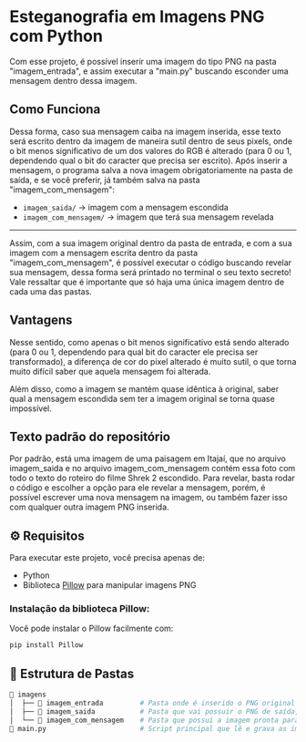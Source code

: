 # Esteganografia em Imagens PNG com Python

Com esse projeto, é possível inserir uma imagem do tipo PNG na pasta "imagem_entrada", e assim executar a "main.py" buscando esconder uma mensagem dentro dessa imagem.

## Como Funciona
Dessa forma, caso sua mensagem caiba na imagem inserida, esse texto será escrito dentro da imagem de maneira sutil dentro de seus pixels, onde o bit menos significativo de um dos valores do RGB é alterado (para 0 ou 1, dependendo qual o bit do caracter que precisa ser escrito). 
Após inserir a mensagem, o programa salva a nova imagem obrigatoriamente na pasta de saída, e se você preferir, já também salva na pasta "imagem_com_mensagem":

- `imagem_saida/` → imagem com a mensagem escondida
- `imagem_com_mensagem/` → imagem que terá sua mensagem revelada

---
Assim, com a sua imagem original dentro da pasta de entrada, e com a sua imagem com a mensagem escrita dentro da pasta "imagem_com_mensagem", é possível executar o código buscando revelar sua mensagem, dessa forma será printado no terminal o seu texto secreto! Vale ressaltar que é importante que só haja uma única imagem dentro de cada uma das pastas.

## Vantagens
Nesse sentido, como apenas o bit menos significativo está sendo alterado (para 0 ou 1, dependendo para qual bit do caracter ele precisa ser transformado), a diferença de cor do pixel alterado é muito sutil, o que torna muito difícil saber que aquela mensagem foi alterada.

Além disso, como a imagem se mantém quase idêntica à original, saber qual a mensagem escondida sem ter a imagem original se torna quase impossível.

## Texto padrão do repositório
Por padrão, está uma imagem de uma paisagem em Itajaí, que no arquivo imagem_saida e no arquivo imagem_com_mensagem contém essa foto com todo o texto do roteiro do filme Shrek 2 escondido. Para revelar, basta rodar o código e escolher a opção para ele revelar a mensagem, porém, é possível escrever uma nova mensagem na imagem, ou também fazer isso com qualquer outra imagem PNG inserida.

## ⚙️ Requisitos

Para executar este projeto, você precisa apenas de:

- Python
- Biblioteca [Pillow](https://python-pillow.org/) para manipular imagens PNG

### Instalação da biblioteca Pillow:

Você pode instalar o Pillow facilmente com:

```bash
pip install Pillow
```


## 📁 Estrutura de Pastas

```bash
📂 imagens
│  ├── 📂 imagem_entrada         # Pasta onde é inserido o PNG original
│  ├── 📂 imagem_saida           # Pasta que vai possuir o PNG de saída, com a mensagem escondida
│  └── 📂 imagem_com_mensagem    # Pasta que possui a imagem pronta para revelar o conteúdo oculto
📄 main.py                       # Script principal que lê e grava as imagens
